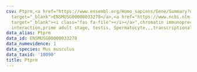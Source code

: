 ```yaml
---
csv: Ptprm,<a href="https://www.ensembl.org/Homo_sapiens/Gene/Summary?db=core;g=ENSMUSG00000033278"
  target="_blank">ENSMUSG00000033278</a>,<a href="https://www.ncbi.nlm.nih.gov/pubmed/25450459"
  target="_blank"><i class="fas fa-file"></i></a>",chromatin immunoprecipitation assay,direct
  interaction,prime adult stage, testis, Spermatocyte,,,transcriptional regulation,
data_alias: Ptprm
data_id: ENSMUSG00000033278
data_numevidence: 1
data_species: Mus musculus
data_taxid: '10090'
title: Ptprm
---
```

